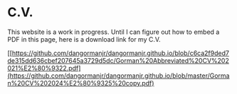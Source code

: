 # C.V.

This website is a work in progress. Until I can figure out how to embed a PDF in this page, here is a download link for my C.V.

[[https://github.com/dangormanjr/dangormanjr.github.io/blob/c6ca2f9ded7de315dd636cbef207645a3729d5dc/Gorman%20Abbreviated%20CV%202021%E2%80%9322.pdf](https://github.com/dangormanjr/dangormanjr.github.io/blob/master/Gorman%20CV%202024%E2%80%9325%20copy.pdf)
